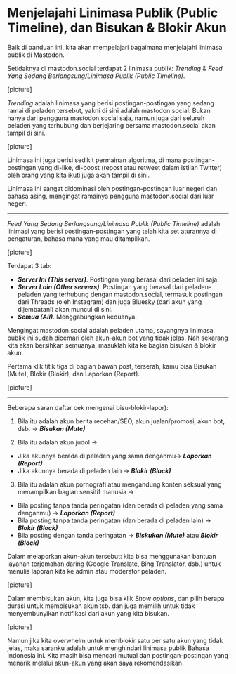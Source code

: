 # Menjelajahi Linimasa Publik (Public Timeline), dan Bisukan & Blokir Akun
Baik di panduan ini, kita akan mempelajari bagaimana menjelajahi linimasa publik di Mastodon.

Setidaknya di mastodon.social terdapat 2 linimasa publik: *Trending* & *Feed Yang Sedang Berlangsung/Linimasa Publik (Public Timeline)*.

[picture]

*Trending* adalah linimasa yang berisi postingan-postingan yang sedang ramai di peladen tersebut, yakni di sini adalah mastodon.social. Bukan hanya dari pengguna mastodon.social saja, namun juga dari seluruh peladen yang terhubung dan berjejaring bersama mastodon.social akan tampil di sini.

[picture]

Linimasa ini juga berisi sedikit permainan algoritma, di mana postingan-postingan yang di-like, di-boost (repost atau retweet dalam istilah Twitter) oleh orang yang kita ikuti juga akan tampil di sini.

Linimasa ini sangat didominasi oleh postingan-postingan luar negeri dan bahasa asing, mengingat ramainya pengguna mastodon.social dari luar negeri.

---

*Feed Yang Sedang Berlangsung/Linimasa Publik (Public Timeline)* adalah linimasi yang berisi postingan-postingan yang telah kita set aturannya di pengaturan, bahasa mana yang mau ditampilkan.

[picture]

Terdapat 3 tab:
- ***Server Ini (This server)***. Postingan yang berasal dari peladen ini saja.
- ***Server Lain (Other servers)***. Postingan yang berasal dari peladen-peladen yang terhubung dengan mastodon.social, termasuk postingan dari Threads (oleh Instagram) dan juga Bluesky (dari akun yang dijembatani) akan muncul di sini.
- ***Semua (All)***. Menggabungkan keduanya.

Mengingat mastodon.social adalah peladen utama, sayangnya linimasa publik ini sudah dicemari oleh akun-akun bot yang tidak jelas. Nah sekarang kita akan bersihkan semuanya, masuklah kita ke bagian bisukan & blokir akun.

Pertama klik titik tiga di bagian bawah post, terserah, kamu bisa Bisukan (Mute), Blokir (Blokir), dan Laporkan (Report).

[picture]

---

Beberapa saran daftar cek mengenai bisu-blokir-lapor):
1. Bila itu adalah akun berita recehan/SEO, akun jualan/promosi, akun bot, dsb. -> ***Bisukan (Mute)***

2. Bila itu adalah akun judol ->
- Jika akunnya berada di peladen yang sama denganmu-> ***Laporkan (Report)***
- Jika akunnya berada di peladen lain -> ***Blokir (Block)***

3. Bila itu adalah akun pornografi atau mengandung konten seksual yang menampilkan bagian sensitif manusia ->
- Bila posting tanpa tanda peringatan (dan berada di peladen yang sama denganmu) -> ***Laporkan (Report)***
- Bila posting tanpa tanda peringatan (dan berada di peladen lain) -> ***Blokir (Block)***
- Bila posting dengan tanda peringatan -> ***Biskukan (Mute)*** atau ***Blokir (Block)***

Dalam melaporkan akun-akun tersebut: kita bisa menggunakan bantuan layanan terjemahan daring (Google Translate, Bing Translator, dsb.) untuk menulis laporan kita ke admin atau moderator peladen.

[picture]

Dalam membisukan akun, kita juga bisa klik *Show options*, dan pilih berapa durasi untuk membisukan akun tsb. dan juga memilih untuk tidak menyembunyikan notifikasi dari akun yang kita bisukan.

[picture]

Namun jika kita overwhelm untuk memblokir satu per satu akun yang tidak jelas, maka saranku adalah untuk menghindari linimasa publik Bahasa Indonesia ini. Kita masih bisa mencari mutual dan postingan-postingan yang menarik melalui akun-akun yang akan saya rekomendasikan.
